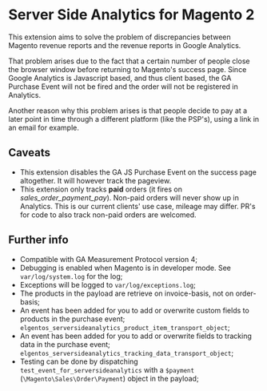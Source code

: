 # Server Side Analytics for Magento 2

This extension aims to solve the problem of discrepancies between Magento revenue reports and the revenue reports in Google Analytics.

That problem arises due to the fact that a certain number of people close the browser window before returning to Magento's success page. Since Google Analytics is Javascript based, and thus client based, the GA Purchase Event will not be fired and the order will not be registered in Analytics.

Another reason why this problem arises is that people decide to pay at a later point in time through a different platform (like the PSP's), using a link in an email for example.

## Caveats
- This extension disables the GA JS Purchase Event on the success page altogether. It will however track the pageview.
- This extension only tracks **paid** orders (it fires on *sales_order_payment_pay*). Non-paid orders will never show up in Analytics. This is our current clients' use case, mileage may differ. PR's for code to also track non-paid orders are welcomed.

## Further info
- Compatible with GA Measurement Protocol version 4;
- Debugging is enabled when Magento is in developer mode. See `var/log/system.log` for the log;
- Exceptions will be logged to `var/log/exceptions.log`;
- The products in the payload are retrieve on invoice-basis, not on order-basis;
- An event has been added for you to add or overwrite custom fields to products in the purchase event; `elgentos_serversideanalytics_product_item_transport_object`;
- An event has been added for you to add or overwrite fields to tracking data in the purchase event; `elgentos_serversideanalytics_tracking_data_transport_object`;
- Testing can be done by dispatching `test_event_for_serversideanalytics` with a `$payment` (`\Magento\Sales\Order\Payment`) object in the payload;

